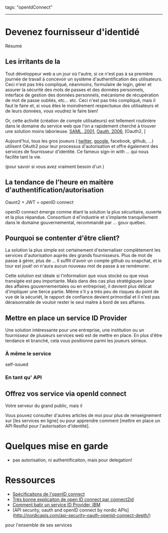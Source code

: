 tags: "openIdConnect"

---
# Devenez fournisseur d'identidé

Résumé

## Les irritants de la

Tout développeur web a un jour où l'autre, si ce n'est pas à sa première journée de travail à concevoir un système d'authentification des utilisateurs. Ceci n'est pas très compliqué, néanmoins, formulaire de login, gérer et assurer la sécurité des mots de passes et des données personnels, interface de gestion des données personnels, mécanisme de récupération de mot de passe oubliés, etc... etc. Ceci n'est pas très compliqué, mais il faut le faire et, si vous êtes le moindrement respectueux des utilisateurs et de leurs données, vous voudrez le faire bien!

Or, cette activité (création de compte utilisateurs) est tellement routinière dans le domaine du service web que l'on a rapidement cherché à trouver une solution moins laborieuse. [SAML, 2001](https://en.wikipedia.org/wiki/Security_Assertion_Markup_Language), [Oauth, 2006](https://en.wikipedia.org/wiki/OAuth), [Oauth2, ]

Aujourd'hui, tous les gros joueurs ( [twitter](https://dev.twitter.com/web/sign-in), [google](https://developers.google.com/identity/protocols/OpenIDConnect), facebook, github, ...) utilisent OAuth2 pour leur processus d'autorisation et offre également des services de fournisseur d'identité. Ce fameux sign-in with ... qui nous facilite tant la vie.

(pour savoir si vous avez vraiment besoin d'un )


## La tendance de l'heure en maitère d'authentification/autorisation

Oaunt2 + JWT = openID connect

openID connect émerge comme étant la solution la plus sécuritaire, ouverte et la plus répandue. Consortium d el'industrie et s'implante tranquillement dans le domaine gouvernemental, recommandé par ... gouv québec.

## Pourquoi se contenter d'être client?

La solution la plus simple est certainement d'externaliser complètement les services d'autorisation auprès des grands fournisseurs. Plus de mot de passe à gérer, plus de ... Il suffit d'avoir un compte github ou snapchat, et le tour est joué! on n'aura aucun nouveau mot de passe à se remémorer.


Cette solution est idéale si l'information que vous stocké ou que vous transigée est peu importante. Mais dans des cas plus stratégiques (pour des affaires gouvernementales ou en entreprise), il devient plus délicat d'impliquer une tierce partie. Même s'il y a très peu de risques du point de vue de la sécuriét, le rapport de confiance devient primordial et il n'est pas déraisonnable de vouloir rester le seul maitre à bord de ses affaires.

## Mettre en place un service ID Provider

Une solution intéressante pour une entreprise, une institution ou un fournisseur de plusieurs services web est de mettre en place. En plus d'être tendance et branché, cela vous positionne parmi les joueurs sérieux.

### À même le service

self-issued

### En tant qu' API


## Offrez vos service via openId connect

Votre serveur du grand public, mais il



Vous pouvez consulter d'autres articles de moi pour plus de renseignement sur [les services en ligne] ou pour apprendre comment [mettre en place un API Restful pour l'autorisation d'identité].

# Quelques mise en garde

  - pas autorisation, ni authentificaiton, mais pour delegation!


# Ressources
  - [Spécificaitons de l'openID connect](http://openid.net/connect/)
  - [Très bonne explicaiton de open ID connect par connect2id](http://connect2id.com/learn/openid-connect)
  - [Comment batir un service ID Provider, IBM](https://www.ng.bluemix.net/docs/services/mobileaccess/custom-auth-identity-provider.html)
  - [API security, oauth and openID connect by nordic APIs]
(http://nordicapis.com/api-security-oauth-openid-connect-depth/)

 pour l'ensemble de ses services
